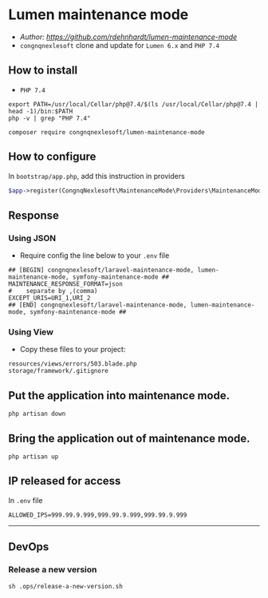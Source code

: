 # Lumen maintenance mode
- *Author: https://github.com/rdehnhardt/lumen-maintenance-mode*
- `congnqnexlesoft` clone and update for `Lumen 6.x` and `PHP 7.4`

## How to install

- `PHP 7.4`
```shell
export PATH=/usr/local/Cellar/php@7.4/$(ls /usr/local/Cellar/php@7.4 | head -1)/bin:$PATH
php -v | grep "PHP 7.4"
```

```
composer require congnqnexlesoft/lumen-maintenance-mode
```

## How to configure
In `bootstrap/app.php`, add this instruction in providers

```PHP
$app->register(CongnqNexlesoft\MaintenanceMode\Providers\MaintenanceModeServiceProvider::class);
```
## Response
### Using JSON
- Require config the line below to your `.env` file
```dotenv
## [BEGIN] congnqnexlesoft/laravel-maintenance-mode, lumen-maintenance-mode, symfony-maintenance-mode ##
MAINTENANCE_RESPONSE_FORMAT=json
#    separate by ,(comma)
EXCEPT_URIS=URI_1,URI_2
## [END] congnqnexlesoft/laravel-maintenance-mode, lumen-maintenance-mode, symfony-maintenance-mode ##
```
### Using View
- Copy these files to your project:
```
resources/views/errors/503.blade.php
storage/framework/.gitignore
```

## Put the application into maintenance mode.

```shell
php artisan down
```

## Bring the application out of maintenance mode.

```shell
php artisan up
```

## IP released for access

In `.env` file

```dotenv
ALLOWED_IPS=999.99.9.999,999.99.9.999,999.99.9.999
```

---

## DevOps
### Release a new version
```shell
sh .ops/release-a-new-version.sh
```
